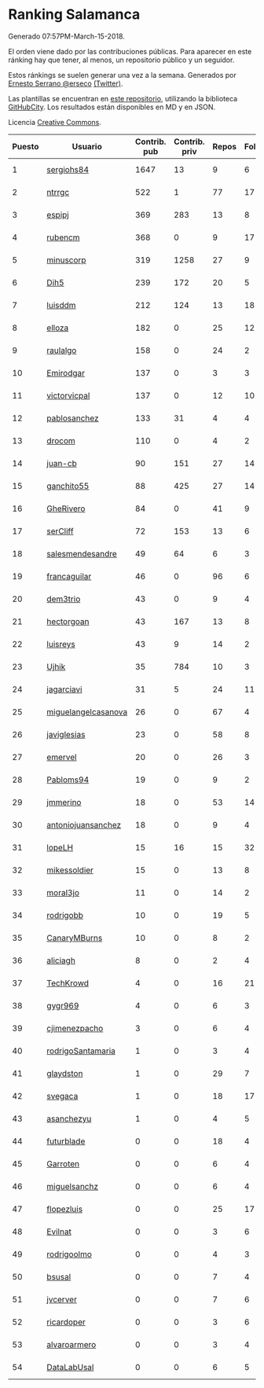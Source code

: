 # Ranking Salamanca

Generado 07:57PM-March-15-2018.

El orden viene dado por las contribuciones públicas. Para aparecer en este ránking hay que tener, al menos, un repositorio público y un seguidor.

Estos ránkings se suelen generar una vez a la semana. Generados por [Ernesto Serrano @erseco](https://github.com/erseco/) [(Twitter)](https://twitter.com/erseco).

Las plantillas se encuentran en [este repositorio](https://github.com/iblancasa/GH-Spanish-Ranking), utilizando la biblioteca [GitHubCity](https://github.com/iblancasa/GitHubCity). Los resultados están disponibles en MD y en JSON.

Licencia [Creative Commons](https://creativecommons.org/licenses/by/4.0/).

| Puesto   |  Usuario  | Contrib. pub | Contrib. priv |Repos| Followers | Desde |  Avatar  |
|----------|-----------|--------------|---------------|-----|-----------|-------|----------|
|1|[sergiohs84](https://github.com/sergiohs84)|1647|13|9|6|2015-03-28|![sergiohs84](https://avatars2.githubusercontent.com/u/11694066)|
|2|[ntrrgc](https://github.com/ntrrgc)|522|1|77|17|2011-08-24|![ntrrgc](https://avatars3.githubusercontent.com/u/1002436)|
|3|[espipj](https://github.com/espipj)|369|283|13|8|2015-06-12|![espipj](https://avatars0.githubusercontent.com/u/12865914)|
|4|[rubencm](https://github.com/rubencm)|368|0|9|17|2011-06-29|![rubencm](https://avatars2.githubusercontent.com/u/885208)|
|5|[minuscorp](https://github.com/minuscorp)|319|1258|27|9|2013-03-09|![minuscorp](https://avatars1.githubusercontent.com/u/3819883)|
|6|[Dih5](https://github.com/Dih5)|239|172|20|5|2015-04-22|![Dih5](https://avatars2.githubusercontent.com/u/12070738)|
|7|[luisddm](https://github.com/luisddm)|212|124|13|18|2012-12-06|![luisddm](https://avatars1.githubusercontent.com/u/2978951)|
|8|[elloza](https://github.com/elloza)|182|0|25|12|2015-02-24|![elloza](https://avatars2.githubusercontent.com/u/11179372)|
|9|[raulalgo](https://github.com/raulalgo)|158|0|24|2|2014-07-03|![raulalgo](https://avatars2.githubusercontent.com/u/8058228)|
|10|[Emirodgar](https://github.com/Emirodgar)|137|0|3|3|2013-04-30|![Emirodgar](https://avatars1.githubusercontent.com/u/4302127)|
|11|[victorvicpal](https://github.com/victorvicpal)|137|0|12|10|2014-12-02|![victorvicpal](https://avatars0.githubusercontent.com/u/10044742)|
|12|[pablosanchez](https://github.com/pablosanchez)|133|31|4|4|2015-11-08|![pablosanchez](https://avatars1.githubusercontent.com/u/15718615)|
|13|[drocom](https://github.com/drocom)|110|0|4|2|2017-10-05|![drocom](https://avatars2.githubusercontent.com/u/32545645)|
|14|[juan-cb](https://github.com/juan-cb)|90|151|27|14|2012-12-01|![juan-cb](https://avatars3.githubusercontent.com/u/2938045)|
|15|[ganchito55](https://github.com/ganchito55)|88|425|27|14|2013-06-17|![ganchito55](https://avatars2.githubusercontent.com/u/4716972)|
|16|[GheRivero](https://github.com/GheRivero)|84|0|41|9|2010-04-17|![GheRivero](https://avatars1.githubusercontent.com/u/246245)|
|17|[serCliff](https://github.com/serCliff)|72|153|13|6|2015-07-27|![serCliff](https://avatars0.githubusercontent.com/u/13519478)|
|18|[salesmendesandre](https://github.com/salesmendesandre)|49|64|6|3|2016-04-03|![salesmendesandre](https://avatars1.githubusercontent.com/u/18242653)|
|19|[francaguilar](https://github.com/francaguilar)|46|0|96|6|2015-03-19|![francaguilar](https://avatars3.githubusercontent.com/u/11558278)|
|20|[dem3trio](https://github.com/dem3trio)|43|0|9|4|2011-05-05|![dem3trio](https://avatars0.githubusercontent.com/u/770253)|
|21|[hectorgoan](https://github.com/hectorgoan)|43|167|13|8|2013-08-12|![hectorgoan](https://avatars0.githubusercontent.com/u/5213294)|
|22|[luisreys](https://github.com/luisreys)|43|9|14|2|2015-11-18|![luisreys](https://avatars3.githubusercontent.com/u/15910155)|
|23|[Ujhik](https://github.com/Ujhik)|35|784|10|3|2017-03-07|![Ujhik](https://avatars3.githubusercontent.com/u/26257128)|
|24|[jagarciavi](https://github.com/jagarciavi)|31|5|24|11|2012-05-07|![jagarciavi](https://avatars0.githubusercontent.com/u/1713002)|
|25|[miguelangelcasanova](https://github.com/miguelangelcasanova)|26|0|67|4|2011-04-02|![miguelangelcasanova](https://avatars3.githubusercontent.com/u/705695)|
|26|[javiglesias](https://github.com/javiglesias)|23|0|58|8|2014-10-06|![javiglesias](https://avatars3.githubusercontent.com/u/9042602)|
|27|[emervel](https://github.com/emervel)|20|0|26|3|2014-05-11|![emervel](https://avatars2.githubusercontent.com/u/7548274)|
|28|[Pabloms94](https://github.com/Pabloms94)|19|0|9|2|2016-02-11|![Pabloms94](https://avatars1.githubusercontent.com/u/17175704)|
|29|[jmmerino](https://github.com/jmmerino)|18|0|53|14|2011-10-26|![jmmerino](https://avatars2.githubusercontent.com/u/1152640)|
|30|[antoniojuansanchez](https://github.com/antoniojuansanchez)|18|0|9|4|2013-10-01|![antoniojuansanchez](https://avatars0.githubusercontent.com/u/5586585)|
|31|[lopeLH](https://github.com/lopeLH)|15|16|15|32|2014-04-29|![lopeLH](https://avatars1.githubusercontent.com/u/7440734)|
|32|[mikessoldier](https://github.com/mikessoldier)|15|0|13|8|2013-10-23|![mikessoldier](https://avatars3.githubusercontent.com/u/5755381)|
|33|[moral3jo](https://github.com/moral3jo)|11|0|14|2|2010-12-15|![moral3jo](https://avatars1.githubusercontent.com/u/524380)|
|34|[rodrigobb](https://github.com/rodrigobb)|10|0|19|5|2012-04-12|![rodrigobb](https://avatars2.githubusercontent.com/u/1637465)|
|35|[CanaryMBurns](https://github.com/CanaryMBurns)|10|0|8|2|2015-11-07|![CanaryMBurns](https://avatars0.githubusercontent.com/u/15707911)|
|36|[aliciagh](https://github.com/aliciagh)|8|0|2|4|2012-01-12|![aliciagh](https://avatars2.githubusercontent.com/u/1325629)|
|37|[TechKrowd](https://github.com/TechKrowd)|4|0|16|21|2015-10-10|![TechKrowd](https://avatars2.githubusercontent.com/u/15065592)|
|38|[gygr969](https://github.com/gygr969)|4|0|6|3|2015-11-14|![gygr969](https://avatars2.githubusercontent.com/u/15845488)|
|39|[cjimenezpacho](https://github.com/cjimenezpacho)|3|0|6|4|2012-09-26|![cjimenezpacho](https://avatars3.githubusercontent.com/u/2428271)|
|40|[rodrigoSantamaria](https://github.com/rodrigoSantamaria)|1|0|3|4|2012-04-02|![rodrigoSantamaria](https://avatars3.githubusercontent.com/u/1600691)|
|41|[glaydston](https://github.com/glaydston)|1|0|29|7|2012-08-11|![glaydston](https://avatars0.githubusercontent.com/u/2137309)|
|42|[svegaca](https://github.com/svegaca)|1|0|18|17|2010-02-03|![svegaca](https://avatars0.githubusercontent.com/u/196002)|
|43|[asanchezyu](https://github.com/asanchezyu)|1|0|4|5|2014-05-13|![asanchezyu](https://avatars2.githubusercontent.com/u/7567924)|
|44|[futurblade](https://github.com/futurblade)|0|0|18|4|2012-10-03|![futurblade](https://avatars3.githubusercontent.com/u/2479273)|
|45|[Garroten](https://github.com/Garroten)|0|0|6|4|2008-05-04|![Garroten](https://avatars1.githubusercontent.com/u/9264)|
|46|[miguelsanchz](https://github.com/miguelsanchz)|0|0|6|4|2012-07-10|![miguelsanchz](https://avatars2.githubusercontent.com/u/1951141)|
|47|[flopezluis](https://github.com/flopezluis)|0|0|25|17|2010-11-01|![flopezluis](https://avatars0.githubusercontent.com/u/463135)|
|48|[Evilnat](https://github.com/Evilnat)|0|0|3|6|2011-01-12|![Evilnat](https://avatars1.githubusercontent.com/u/560108)|
|49|[rodrigoolmo](https://github.com/rodrigoolmo)|0|0|4|3|2011-04-09|![rodrigoolmo](https://avatars2.githubusercontent.com/u/719905)|
|50|[bsusal](https://github.com/bsusal)|0|0|7|4|2014-02-26|![bsusal](https://avatars1.githubusercontent.com/u/6797598)|
|51|[jvcerver](https://github.com/jvcerver)|0|0|7|6|2013-10-22|![jvcerver](https://avatars3.githubusercontent.com/u/5751143)|
|52|[ricardoper](https://github.com/ricardoper)|0|0|3|6|2013-08-04|![ricardoper](https://avatars2.githubusercontent.com/u/5161172)|
|53|[alvaroarmero](https://github.com/alvaroarmero)|0|0|3|4|2016-01-22|![alvaroarmero](https://avatars1.githubusercontent.com/u/16842883)|
|54|[DataLabUsal](https://github.com/DataLabUsal)|0|0|6|5|2016-05-18|![DataLabUsal](https://avatars0.githubusercontent.com/u/19425138)|
